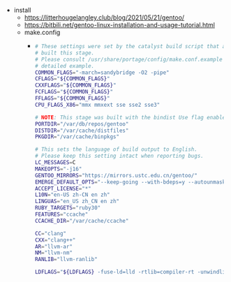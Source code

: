 - install
	- https://litterhougelangley.club/blog/2021/05/21/gentoo/
	- https://bitbili.net/gentoo-linux-installation-and-usage-tutorial.html
	- make.config
		- ```bash
		  # These settings were set by the catalyst build script that automatically
		  # built this stage.
		  # Please consult /usr/share/portage/config/make.conf.example for a more
		  # detailed example.
		  COMMON_FLAGS="-march=sandybridge -O2 -pipe"
		  CFLAGS="${COMMON_FLAGS}"
		  CXXFLAGS="${COMMON_FLAGS}"
		  FCFLAGS="${COMMON_FLAGS}"
		  FFLAGS="${COMMON_FLAGS}"
		  CPU_FLAGS_X86="mmx mmxext sse sse2 sse3"
		  
		  # NOTE: This stage was built with the bindist Use flag enabled
		  PORTDIR="/var/db/repos/gentoo"
		  DISTDIR="/var/cache/distfiles"
		  PKGDIR="/var/cache/binpkgs"
		  
		  # This sets the language of build output to English.
		  # Please keep this setting intact when reporting bugs.
		  LC_MESSAGES=C
		  MAKEOPTS="-j16"
		  GENTOO_MIRRORS="https://mirrors.ustc.edu.cn/gentoo/"
		  EMERGE_DEFAULT_OPTS="--keep-going --with-bdeps=y --autounmask-write=y --quiet-build=y -j -l"
		  ACCEPT_LICENSE="*"
		  L10N="en-US zh-CN en zh"
		  LINGUAS="en_US zh_CN en zh"
		  RUBY_TARGETS="ruby30"
		  FEATURES="ccache"
		  CCACHE_DIR="/var/cache/ccache"
		  
		  CC="clang"
		  CXX="clang++"
		  AR="llvm-ar"
		  NM="llvm-nm"
		  RANLIB="llvm-ranlib"
		  
		  LDFLAGS="${LDFLAGS} -fuse-ld=lld -rtlib=compiler-rt -unwindlib=libunwind -Wl,--as-needed"
		  ```